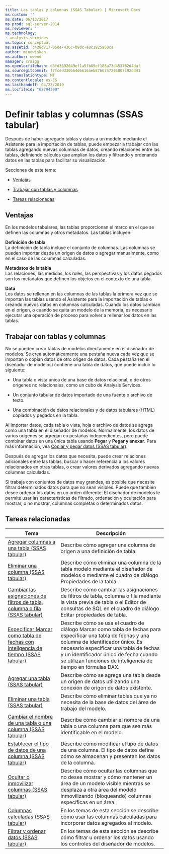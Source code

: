 ```yaml
---
title: Las tablas y columnas (SSAS Tabular) | Microsoft Docs
ms.custom: ''
ms.date: 06/13/2017
ms.prod: sql-server-2014
ms.reviewer: ''
ms.technology:
- analysis-services
ms.topic: conceptual
ms.assetid: c428d717-05de-436c-b9dc-e8c1925a60ca
author: minewiskan
ms.author: owend
manager: craigg
ms.openlocfilehash: d3fd3692049ef1a5fb85ef188a73d453762d4daf
ms.sourcegitcommit: f7fced330b64d6616aeb8766747295807c92dd41
ms.translationtype: MT
ms.contentlocale: es-ES
ms.lasthandoff: 04/23/2019
ms.locfileid: "62794300"
---
```

# <a name="tables-and-columns-ssas-tabular"></a>Definir tablas y columnas (SSAS tabular)
  Después de haber agregado tablas y datos a un modelo mediante el Asistente para la importación de tablas, puede empezar a trabajar con las tablas agregando nuevas columnas de datos, creando relaciones entre las tablas, definiendo cálculos que amplían los datos y filtrando y ordenando datos en las tablas para facilitar su visualización.  
  
 Secciones de este tema:  
  
-   [Ventajas](#bkmk_benefits)  
  
-   [Trabajar con tablas y columnas](#bkmk_working)  
  
-   [Tareas relacionadas](#bkmk_related_tasks)  
  
##  <a name="bkmk_benefits"></a> Ventajas  
 En los modelos tabulares, las tablas proporcionan el marco en el que se definen las columnas y otros metadatos. Las tablas incluyen:  
  
 **Definición de tabla**  
 La definición de tabla incluye el conjunto de columnas. Las columnas se pueden importar desde un origen de datos o agregar manualmente, como en el caso de las columnas calculadas.  
  
 **Metadatos de la tabla**  
 Las relaciones, las medidas, los roles, las perspectivas y los datos pegados son los metadatos que definen los objetos en el contexto de una tabla.  
  
 **Data**  
 Los datos se rellenan en las columnas de las tablas la primera vez que se importan las tablas usando el Asistente para la importación de tablas o creando nuevos datos en columnas calculadas. Cuando los datos cambian en el origen, o cuando se quita un modelo de la memoria, es necesario ejecutar una operación de proceso para volver a rellenar los datos en las tablas.  
  
##  <a name="bkmk_working"></a> Trabajar con tablas y columnas  
 No se pueden crear tablas de modelos directamente en el diseñador de modelos. Se crea automáticamente una pestaña nueva cada vez que se importan o copian datos de otro origen de datos. Cada pestaña (en el diseñador de modelos) contiene una tabla de datos, que puede incluir lo siguiente:  
  
-   Una tabla o vista única de una base de datos relacional, o de otros orígenes no relacionales, como un cubo de Analysis Services.  
  
-   Un conjunto tabular de datos importado de una fuente o archivo de texto.  
  
-   Una combinación de datos relacionales y de datos tabulares (HTML) copiados y pegados en la tabla.  
  
 Al importar datos, cada tabla o vista, hoja o archivo de datos se agrega como una tabla en el diseñador de modelos. Normalmente, los datos de varios orígenes se agregan en pestañas independientes, pero puede combinar datos en una única tabla usando **Pegar** y **Pegar y anexar**. Para más información, vea [Copiar y pegar datos &#40;SSAS tabular&#41;](../copy-and-paste-data-ssas-tabular.md).  
  
 Después de agregar los datos que necesita, puede crear relaciones adicionales entre las tablas, buscar o hacer referencia a los valores relacionados en otras tablas, o crear valores derivados agregando nuevas columnas calculadas.  
  
 Si trabaja con conjuntos de datos muy grandes, es posible que necesite filtrar determinados datos para que no sean visibles. Puede que también desee ordenar los datos en un orden diferente. El diseñador de modelos le permite usar las características de filtrado, ordenación y ocultación para mostrar, o no mostrar, columnas completas o determinados datos.  
  
##  <a name="bkmk_related_tasks"></a> Tareas relacionadas  
  
|Tema|Descripción|  
|-----------|-----------------|  
|[Agregar columnas a una tabla &#40;SSAS tabular&#41;](add-columns-to-a-table-ssas-tabular.md)|Describe cómo agregar una columna de origen a una definición de tabla.|  
|[Eliminar una columna &#40;SSAS tabular&#41;](delete-a-column-ssas-tabular.md)|Describe cómo eliminar una columna de la tabla modelo mediante el diseñador de modelos o mediante el cuadro de diálogo Propiedades de la tabla.|  
|[Cambiar las asignaciones de filtros de tabla, columna o fila &#40;SSAS tabular&#41;](change-table-column-or-row-filter-mappings-ssas-tabular.md)|Describe cómo cambiar las asignaciones de filtros de tabla, columna o fila mediante la vista previa de tabla o el Editor de consultas de SQL en el cuadro de diálogo Editar propiedades de tabla.|  
|[Especificar Marcar como tabla de fechas con inteligencia de tiempo &#40;SSAS tabular&#41;](specify-mark-as-date-table-for-use-with-time-intelligence-ssas-tabular.md)|Describe cómo se usa el cuadro de diálogo Marcar como tabla de fechas para especificar una tabla de fechas y una columna de identificador único. Es necesario especificar una tabla de fechas y un identificador único de fecha cuando se utilizan funciones de inteligencia de tiempo en fórmulas DAX.|  
|[Agregar una tabla &#40;SSAS tabular&#41;](add-a-table-ssas-tabular.md)|Describe cómo se agrega una tabla desde un origen de datos utilizando una conexión de origen de datos existente.|  
|[Eliminar una tabla &#40;SSAS tabular&#41;](delete-a-table-ssas-tabular.md)|Describe cómo eliminar tablas que ya no necesita de la base de datos del área de trabajo del modelo.|  
|[Cambiar el nombre de una tabla o una columna &#40;SSAS tabular&#41;](rename-a-table-or-column-ssas-tabular.md)|Describe cómo cambiar el nombre de una tabla o una columna para que sea más identificable en el modelo.|  
|[Establecer el tipo de datos de una columna &#40;SSAS tabular&#41;](set-the-data-type-of-a-column-ssas-tabular.md)|Describe cómo modificar el tipo de datos de una columna. El tipo de datos define cómo se almacenan y presentan los datos de la columna.|  
|[Ocultar o inmovilizar columnas &#40;SSAS tabular&#41;](hide-or-freeze-columns-ssas-tabular.md)|Describe cómo ocultar las columnas que no desea mostrar y cómo mantener un área de un modelo visible mientras se desplaza a otra área del modelo inmovilizando (bloqueando) columnas específicas en un área.|  
|[Columnas calculadas &#40;SSAS tabular&#41;](ssas-calculated-columns.md)|En los temas de esta sección se describe cómo usar las columnas calculadas para incorporar datos agregados al modelo.|  
|[Filtrar y ordenar datos &#40;SSAS tabular&#41;](../filter-and-sort-data-ssas-tabular.md)|En los temas de esta sección se describe cómo filtrar u ordenar los datos usando los controles del diseñador de modelos.|  
  
  
